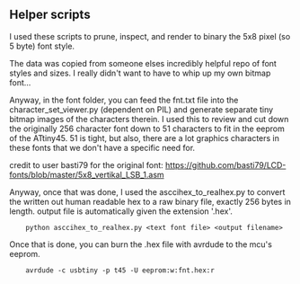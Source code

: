 ## Helper scripts

I used these scripts to prune, inspect, and render to binary the 5x8 pixel (so 5 byte) font style.


The data was copied from someone elses incredibly helpful repo of font styles and sizes. I really didn't want to 
have to whip up my own bitmap font...


Anyway, in the font folder, you can feed the fnt.txt file into the character_set_viewer.py (dependent on PIL) 
and generate separate tiny bitmap images of the characters therein. I used this to review and cut down the originally 256
character font down to 51 characters to fit in the eeprom of the ATtiny45. 51 is tight, but also, there are a lot graphics characters in these fonts that we don't have a specific need for.


credit to user basti79 for the original font: https://github.com/basti79/LCD-fonts/blob/master/5x8_vertikal_LSB_1.asm

Anyway, once that was done, I used the asccihex_to_realhex.py to convert the written out human readable hex to a raw
binary file, exactly 256 bytes in length. output file is automatically given the extension '.hex'.

```
    python asccihex_to_realhex.py <text font file> <output filename>
```


Once that is done, you can burn the .hex file with avrdude to the mcu's eeprom. 
```
    avrdude -c usbtiny -p t45 -U eeprom:w:fnt.hex:r
```

